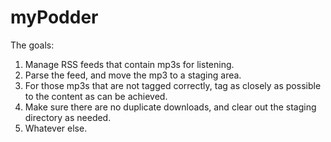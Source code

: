 myPodder
========
The goals:

1.  Manage RSS feeds that contain mp3s for listening.
2.  Parse the feed, and move the mp3 to a staging area.
3.  For those mp3s that are not tagged correctly, tag as closely as possible to the content as can be achieved.
4.  Make sure there are no duplicate downloads, and clear out the staging directory as needed.
5.  Whatever else.

